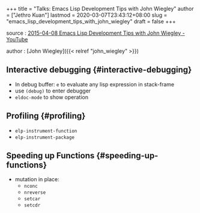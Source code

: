 +++
title = "Talks: Emacs Lisp Development Tips with John Wiegley"
author = ["Jethro Kuan"]
lastmod = 2020-03-07T23:43:12+08:00
slug = "emacs_lisp_development_tips_with_john_wiegley"
draft = false
+++

source
: [2015-04-08 Emacs Lisp Development Tips with John Wiegley - YouTube](https://www.youtube.com/watch?v=QRBcm6jFJ3Q)

author
: [John Wiegley]({{< relref "john_wiegley" >}})


## Interactive debugging {#interactive-debugging}

-   In debug buffer: `e` to evaluate any lisp expression in stack-frame
-   use `(debug)` to enter debugger
-   `eldoc-mode` to show operation


## Profiling {#profiling}

-   `elp-instrument-function`
-   `elp-instrument-package`


## Speeding up Functions {#speeding-up-functions}

-   mutation in place:
    -   `nconc`
    -   `nreverse`
    -   `setcar`
    -   `setcdr`
